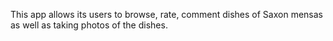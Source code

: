 This app allows its users to browse, rate, comment dishes of Saxon mensas as well as taking photos of the dishes.